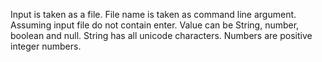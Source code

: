 Input is taken as a file.
File name is taken as command line argument.
Assuming input file do not contain enter.
Value can be String, number, boolean and null.
String has all unicode characters.
Numbers are positive integer numbers.

